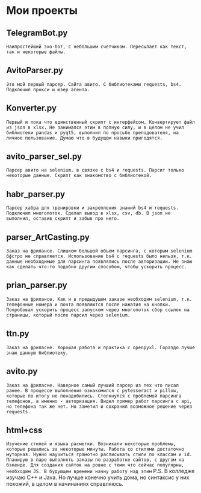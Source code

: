 # Мои проекты

 ## TelegramBot.py
`Наипростейший эхо-бот, с небольшим счетчиком.
Пересылает как текст, так и некоторые файлы.`

 ## AvitoParser.py 
`Это мой первый парсер. Сайта авито.
С библиотеками requests, bs4.
Подключил прокси и юзер агента.`

 ## Konverter.py
`Первый и пока что единственный скрипт с интерфейсом.
Конвертирует файл из json в xlsx.
Не занимался этим в полную силу, и в целом не учил библиотеки pandas и pyqt5, выполнил по просьбе преподователя, на личное пользование.
Думаю что в будущем навыки пригодятся.`

 ## avito_parser_sel.py
`Парсер авито на selenium, в связке с bs4 и requests.
Парсит только некоторые данные. Скрипт как знакомство с библиотекой.`

 ## habr_parser.py
`Парсер хабра для тренировки и закрепления знаний bs4 и requests. Подключил многопоток.
Сделал вывод в xlsx, csv, db. В json не выполнил, оставив скрипт и забыв про него.`

 ## parser_ArtCasting.py
`Заказ на фрилансе.
Слишком большой объем парсинга, с которым selenium бфстро не справляется.
Использование bs4 с requests было нельзя, т.к. данные необходимые для парсинга появлялись после авторизации.
Не знаю как сделать что-то подобно другим способом, чтобы ускорить процесс.`

 ## prian_parser.py
`Заказ на фрилансе.
Как и в предыдущем заказе необходим selenium, т.к. телефонные номера и почта появляются после нажатия на кнопки.
Попробовал ускорить процесс запуском через многопоток сбор ссылок на страницы, который после парсил через selenium.`

 ## ttn.py
`Заказ на фриласне.
Хорошая работа и практика с openpyxl. Гораздо лучше знаю данную библиотеку.`

 ## avito.py
`
Заказ на фриласне.
Наверное самый лучший парсер из тех что писал ранее.
В процессе выполнения ознакомился с pytesseract и pillow, которые по итогу не понадобились.
Столкнулся с проблемой парсинга телефонов, а именно - авторизация.
Видел пример работ парсинга с api, но телефона так же нет.
Но заметил и сохранил возможное решение через requests.
`

 ## html+css
`
Изучение стилей и языка расметки.
Возникали некоторые проблемы, которые решались за некоторые минуты.
Работа со стилями достаточно муторная. Нужно научиться грамотно расписывать стили по классам и id.
Планирую в паре выполнять заказы по разработке сайтов, с другом на бэкенде.
Для создания сайтов на ровне с теми что сейчас популярны, необходим JS.
В будующем времени начну работу над этим
`
P.S. В колледже изучаю C++ и Java. Но лучше конечно учить дома, но синтаксис у них похожий, в целом в начинаниях справляюсь.
